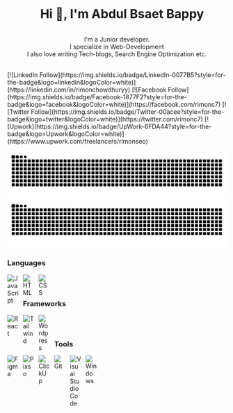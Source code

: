 <div id="user-content-toc">
  <ul align="center">
    <summary><h1 style="display: inline-block">Hi 👋, I'm Abdul Bsaet Bappy</h1></summary>
  </ul>
</div>
<!--Center Subtitle-->
<p align="center">I'm a Junior developer.<br/>I specialize in Web-Development<br> I also love writing Tech-blogs, Search Engine Optimization etc.<br></p><br/>
[![LinkedIn Follow](https://img.shields.io/badge/LinkedIn-0077B5?style=for-the-badge&logo=linkedin&logoColor=white)](https://linkedin.com/in/rimonchowdhuryy)
[![Facebook Follow](https://img.shields.io/badge/Facebook-1877F2?style=for-the-badge&logo=facebook&logoColor=white)](https://facebook.com/rimonc7)
[![Twitter Follow](https://img.shields.io/badge/Twitter-00acee?style=for-the-badge&logo=twitter&logoColor=white)](https://twitter.com/rimonc7)
[![Upwork](https://img.shields.io/badge/UpWork-6FDA44?style=for-the-badge&logo=Upwork&logoColor=white)](https://www.upwork.com/freelancers/rimonseo)


![github contribution grid snake animation](https://raw.githubusercontent.com/opuu/opuu/output/github-contribution-grid-snake-dark.svg#gh-dark-mode-only)
![github contribution grid snake animation](https://raw.githubusercontent.com/opuu/opuu/output/github-contribution-grid-snake.svg#gh-light-mode-only)

### Languages
<!-- Frontend -->
<img align="left" alt="JavaScript" width="26px" src="https://cdn.jsdelivr.net/gh/devicons/devicon@latest/icons/javascript/javascript-original.svg" style="padding-right:10px;" />
<img align="left" alt="HTML" width="26px" src="https://cdn.jsdelivr.net/gh/devicons/devicon@latest/icons/html5/html5-original.svg" style="padding-right:10px;" />

<img align="left" alt="CSS" width="26px" src="https://cdn.jsdelivr.net/gh/devicons/devicon@latest/icons/css3/css3-original.svg" style="padding-right:10px;" />


<br/>
<br/>

### Frameworks
<img align="left" alt="React" width="26px" src="https://cdn.jsdelivr.net/gh/devicons/devicon/icons/react/react-original.svg" style="padding-right:10px;" />

<img align="left" alt="Tailwind" width="26px" src="https://cdn.jsdelivr.net/gh/devicons/devicon@latest/icons/tailwindcss/tailwindcss-original.svg" style="padding-right:10px;" />

<img align="left" alt="Wordpress" width="26px" src="https://cdn.jsdelivr.net/gh/devicons/devicon@latest/icons/wordpress/wordpress-plain.svg" style="padding-right:10px;" />

<br/>
<br/>

### Tools
<img align="left" alt="Figma" width="26px" src="https://cdn.jsdelivr.net/gh/devicons/devicon@latest/icons/figma/figma-original.svg" style="padding-right:10px;" />
<img align="left" alt="Pixso" width="26px" src="https://cms.pixso.net/images/about/pixso-logo.svg" style="padding-right:10px;" />
<img align="left" alt="ClickUp" width="26px" src="https://clickup.com/images/for-se-page/clickup.png" style="padding-right:10px;" />

<!-- Development Tools -->

<img align="left" alt="Git" width="26px" src="https://cdn.jsdelivr.net/gh/devicons/devicon@latest/icons/git/git-original.svg" style="padding-right:10px;" />

<img align="left" alt="Visual Studio Code" width="26px" src="https://cdn.jsdelivr.net/gh/devicons/devicon@latest/icons/vscode/vscode-original.svg" style="padding-right:10px;" />

<img align="left" alt="Windows" width="26px" src="https://cdn.jsdelivr.net/gh/devicons/devicon@latest/icons/windows8/windows8-original.svg" style="padding-right:10px;" />

